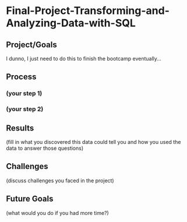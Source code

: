 # Final-Project-Transforming-and-Analyzing-Data-with-SQL

## Project/Goals
I dunno, I just need to do this to finish the bootcamp eventually...

## Process
### (your step 1)
### (your step 2)

## Results
(fill in what you discovered this data could tell you and how you used the data to answer those questions)

## Challenges 
(discuss challenges you faced in the project)

## Future Goals
(what would you do if you had more time?)
